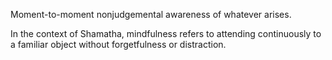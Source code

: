 Moment-to-moment nonjudgemental awareness of whatever arises.

In the context of Shamatha, mindfulness refers to attending continuously to a familiar object without forgetfulness or distraction.
